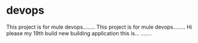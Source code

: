 # devops
This project is for mule devops........
This project is for mule devops........
Hi please my 19th build
new building application this is...
.......
